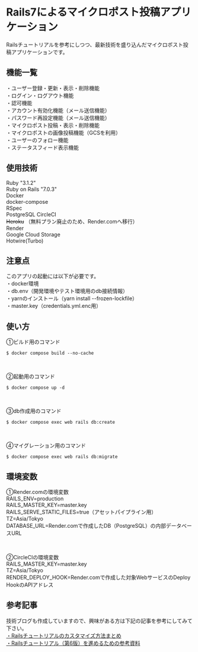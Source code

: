 # Rails7によるマイクロポスト投稿アプリケーション
Railsチュートリアルを参考にしつつ、最新技術を盛り込んだマイクロポスト投稿アプリケーションです。

## 機能一覧
・ユーザー登録・更新・表示・削除機能  
・ログイン・ログアウト機能  
・認可機能  
・アカウント有効化機能（メール送信機能）  
・パスワード再設定機能（メール送信機能）  
・マイクロポスト投稿・表示・削除機能  
・マイクロポストの画像投稿機能（GCSを利用）  
・ユーザーのフォロー機能  
・ステータスフィード表示機能  

## 使用技術
Ruby "3.1.2"  
Ruby on Rails "7.0.3"  
Docker  
docker-compose  
RSpec  
PostgreSQL
CircleCI  
~~Heroku~~ （無料プラン廃止のため、Render.comへ移行）  
Render  
Google Cloud Storage  
Hotwire(Turbo)  

## 注意点
このアプリの起動には以下が必要です。  
・docker環境  
・db.env（開発環境やテスト環境用のdb接続情報）  
・yarnのインストール（yarn install --frozen-lockfile）  
・master.key（credentials.yml.enc用）  

## 使い方
①ビルド用のコマンド  
```
$ docker compose build --no-cache
```  

<br/>

②起動用のコマンド  
```
$ docker compose up -d
```  

<br/>

③db作成用のコマンド  
```
$ docker compose exec web rails db:create
```  

<br/>

④マイグレーション用のコマンド  
```
$ docker compose exec web rails db:migrate
```

## 環境変数
①Render.comの環境変数  
RAILS_ENV=production  
RAILS_MASTER_KEY=master.key  
RAILS_SERVE_STATIC_FILES=true（アセットパイプライン用）  
TZ=Asia/Tokyo  
DATABASE_URL=Render.comで作成したDB（PostgreSQL）の内部データベースURL  

<br/>

②CircleCIの環境変数  
RAILS_MASTER_KEY=master.key  
TZ=Asia/Tokyo  
RENDER_DEPLOY_HOOK=Render.comで作成した対象WebサービスのDeploy HookのAPIアドレス  

## 参考記事
技術ブログも作成していますので、興味がある方は下記の記事を参考にしてみて下さい。  
[・Railsチュートリアルのカスタマイズ方法まとめ](https://tomoyuki65.com/how-to-customize-a-rails-tutorial-to-create-a-portfolio/)  
[・Railsチュートリアル（第6版）を進めるための参考資料](https://tomoyuki65.com/rails-tutorial-6-reference-material/)  
